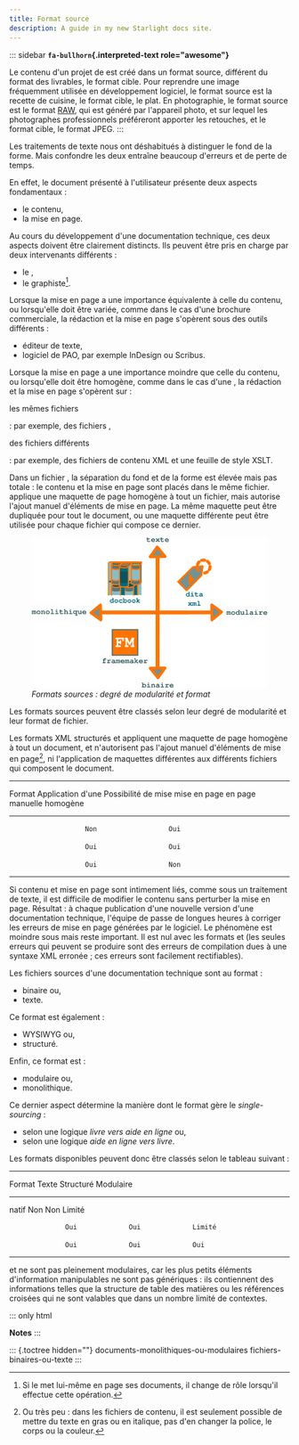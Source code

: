 ```yaml
---
title: Format source
description: A guide in my new Starlight docs site.
---
```


::: sidebar
**`fa-bullhorn`{.interpreted-text role="awesome"}**

Le contenu d\'un projet de est créé dans un format source, différent du
format des livrables, le format cible. Pour reprendre une image
fréquemment utilisée en développement logiciel, le format source est la
recette de cuisine, le format cible, le plat. En photographie, le format
source est le format [RAW](), qui est généré par l\'appareil photo, et
sur lequel les photographes professionnels préféreront apporter les
retouches, et le format cible, le format JPEG.
:::

Les traitements de texte nous ont déshabitués à distinguer le fond de la
forme. Mais confondre les deux entraîne beaucoup d\'erreurs et de perte
de temps.

En effet, le document présenté à l\'utilisateur présente deux aspects
fondamentaux :

-   le contenu,
-   la mise en page.

Au cours du développement d\'une documentation technique, ces deux
aspects doivent être clairement distincts. Ils peuvent être pris en
charge par deux intervenants différents :

-   le ,
-   le graphiste[^1].

Lorsque la mise en page a une importance équivalente à celle du contenu,
ou lorsqu\'elle doit être variée, comme dans le cas d\'une brochure
commerciale, la rédaction et la mise en page s\'opèrent sous des outils
différents :

-   éditeur de texte,
-   logiciel de PAO, par exemple InDesign ou Scribus.

Lorsque la mise en page a une importance moindre que celle du contenu,
ou lorsqu\'elle doit être homogène, comme dans le cas d\'une , la
rédaction et la mise en page s\'opèrent sur :

les mêmes fichiers

:   par exemple, des fichiers ,

des fichiers différents

:   par exemple, des fichiers de contenu XML et une feuille de style
    XSLT.

Dans un fichier , la séparation du fond et de la forme est élevée mais
pas totale : le contenu et la mise en page sont placés dans le même
fichier. applique une maquette de page homogène à tout un fichier, mais
autorise l\'ajout manuel d\'éléments de mise en page. La même maquette
peut être dupliquée pour tout le document, ou une maquette différente
peut être utilisée pour chaque fichier qui compose ce dernier.

<figure>
<img src="graphics/modulaire-texte-monolithique-binaire.svg"
alt="graphics/modulaire-texte-monolithique-binaire.svg" />
<figcaption><em>Formats sources : degré de modularité et
format</em></figcaption>
</figure>

Les formats sources peuvent être classés selon leur degré de modularité
et leur format de fichier.

Les formats XML structurés et appliquent une maquette de page homogène à
tout un document, et n\'autorisent pas l\'ajout manuel d\'éléments de
mise en page[^2], ni l\'application de maquettes différentes aux
différents fichiers qui composent le document.

  --------------------------------------------------------------
  Format               Application d\'une   Possibilité de mise
                       mise en page         en page manuelle
                       homogène             
  -------------------- -------------------- --------------------
                       Non                  Oui

                       Oui                  Oui

                       Oui                  Non
  --------------------------------------------------------------

Si contenu et mise en page sont intimement liés, comme sous un
traitement de texte, il est difficile de modifier le contenu sans
perturber la mise en page. Résultat : à chaque publication d\'une
nouvelle version d\'une documentation technique, l\'équipe de passe de
longues heures à corriger les erreurs de mise en page générées par le
logiciel. Le phénomène est moindre sous mais reste important. Il est nul
avec les formats et (les seules erreurs qui peuvent se produire sont des
erreurs de compilation dues à une syntaxe XML erronée ; ces erreurs sont
facilement rectifiables).

Les fichiers sources d\'une documentation technique sont au format :

-   binaire ou,
-   texte.

Ce format est également :

-   WYSIWYG ou,
-   structuré.

Enfin, ce format est :

-   modulaire ou,
-   monolithique.

Ce dernier aspect détermine la manière dont le format gère le
*single-sourcing* :

-   selon une logique *livre vers aide en ligne* ou,
-   selon une logique *aide en ligne vers livre*.

Les formats disponibles peuvent donc être classés selon le tableau
suivant :

  ---------------------------------------------------------------
  Format          Texte           Structuré       Modulaire
  --------------- --------------- --------------- ---------------
  natif           Non             Non             Limité

                  Oui             Oui             Limité

                  Oui             Oui             Oui
  ---------------------------------------------------------------

et ne sont pas pleinement modulaires, car les plus petits éléments
d\'information manipulables ne sont pas génériques : ils contiennent des
informations telles que la structure de table des matières ou les
références croisées qui ne sont valables que dans un nombre limité de
contextes.

::: only
html

**Notes**
:::

::: {.toctree hidden=""}
documents-monolithiques-ou-modulaires fichiers-binaires-ou-texte
:::

[^1]: Si le met lui-même en page ses documents, il change de rôle
    lorsqu\'il effectue cette opération.

[^2]: Ou très peu : dans les fichiers de contenu, il est seulement
    possible de mettre du texte en gras ou en italique, pas d\'en
    changer la police, le corps ou la couleur.
